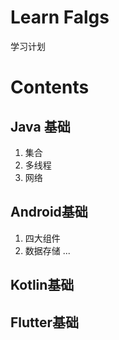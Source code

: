 # Learn Falgs
学习计划


# Contents
## Java 基础

1. 集合
2. 多线程
3. 网络



## Android基础

1. 四大组件
2. 数据存储
...

## Kotlin基础
## Flutter基础



